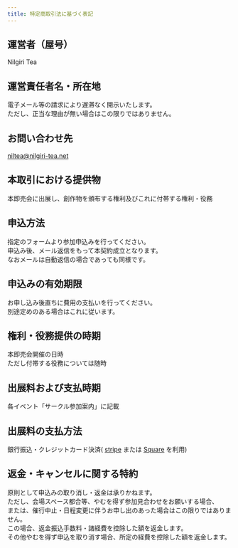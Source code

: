 ```yaml
---
title: 特定商取引法に基づく表記
---
```

## 運営者（屋号）
Nilgiri Tea
##  運営責任者名・所在地
電子メール等の請求により遅滞なく開示いたします。  
ただし、正当な理由が無い場合はこの限りではありません。
##  お問い合わせ先
[niltea@nilgiri-tea.net](mailto:niltea@nilgiri-tea.net)
##  本取引における提供物
本即売会に出展し、創作物を頒布する権利及びこれに付帯する権利・役務
##  申込方法
指定のフォームより参加申込みを行ってください。<br>申込み後、メール返信をもって本契約成立となります。  
なおメールは自動返信の場合であっても同様です。
##  申込みの有効期限
お申し込み後直ちに費用の支払いを行ってください。<br>別途定めのある場合はこれに従います。
##  権利・役務提供の時期
本即売会開催の日時<br>ただし付帯する役務については随時
##  出展料および支払時期
各イベント「サークル参加案内」に記載
##  出展料の支払方法
銀行振込・クレジットカード決済(
[stripe](https://stripe.com/jp) 
または
[Square](https://squareup.com/) 
を利用)
##  返金・キャンセルに関する特約
原則として申込みの取り消し・返金は承りかねます。  
ただし、会場スペース都合等、やむを得ず参加見合わせをお願いする場合、  
または、催行中止・日程変更に伴うお申し出のあった場合はこの限りではありません。  
この場合、返金振込手数料・諸経費を控除した額を返金します。  
その他やむを得ず申込を取り消す場合、所定の経費を控除した額を返金します。
